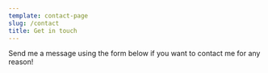 ```yaml
---
template: contact-page
slug: /contact
title: Get in touch
---
```

Send me a message using the form below if you want to contact me for any reason!
